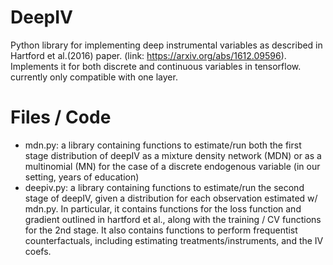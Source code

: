 # DeepIV
Python library for implementing deep instrumental variables as described in Hartford et al.(2016) paper. (link: https://arxiv.org/abs/1612.09596). Implements it for both discrete and continuous variables in tensorflow. currently only compatible with one layer.

# Files / Code

* mdn.py: a library containing functions to estimate/run both the first stage distribution of deepIV as a mixture density network (MDN) or as a multinomial (MN) for the case of a discrete endogenous variable (in our setting, years of education)
* deepiv.py: a library containing functions to estimate/run the second stage of deepIV, given a distribution for each observation estimated w/ mdn.py. In particular, it contains functions for the loss function and gradient outlined in hartford et al., along with the training / CV functions for the 2nd stage. It also contains functions to perform frequentist counterfactuals, including estimating treatments/instruments, and the IV coefs.
